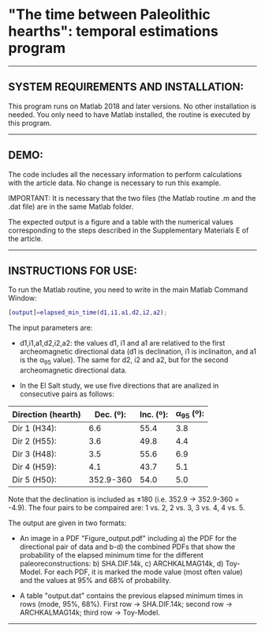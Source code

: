 # "The time between Paleolithic hearths": temporal estimations program

----------------------------------------------------------------------------

## SYSTEM REQUIREMENTS AND INSTALLATION:

This program runs on Matlab 2018 and later versions.
No other installation is needed. You only need to have Matlab installed,
the routine is executed by this program. 

-----------------------------------------------------------------------------

## DEMO:

The code includes all the necessary information to perform calculations 
with the article data. No change is necessary to run this example.

IMPORTANT: It is necessary that the two files (the Matlab routine .m and 
the .dat file) are in the same Matlab folder.

The expected output is a figure and a table with the numerical 
values corresponding to the steps described in the Supplementary 
Materials E of the article.

-------------------------------------------------------------------

## INSTRUCTIONS FOR USE:

To run the Matlab routine, you need to write in the main Matlab Command Window:

```matlab
[output]=elapsed_min_time(d1,i1,a1,d2,i2,a2);
```

The input parameters are:

- d1,i1,a1,d2,i2,a2: the values d1, i1 and a1 are relatived to the first archeomagnetic
directional data (d1 is declination, i1 is inclinaiton, and a1 is the  &#945;<sub>95</sub> value). The same for
d2, i2 and a2, but for the second archeomagnetic directional data.

- In the El Salt study, we use five directions that are analized in consecutive pairs as follows:

|  Direction (hearth)      |Dec. (º):	 |Inc. (º):	| &#945;<sub>95</sub> (º): |
| ----------- |--------- |------|--------|
| Dir 1 (H34): |6.6       |55.4  |3.8 |
|Dir 2 (H55): |3.6        |49.8  |4.4 |        
|Dir 3 (H48): |3.5	 |55.6  |6.9 | 
|Dir 4 (H59): |4.1        |43.7  |5.1 |          
|Dir 5 (H50): |352.9-360  |54.0  |5.0 |

Note that the declination is included as ±180 (i.e. 352.9 -> 352.9-360 = -4.9). The four pairs to be compaired are: 1 vs. 2, 2 vs. 3, 3 vs. 4, 4 vs. 5.

The output are given in two formats:

- An image in a PDF "Figure_output.pdf" including a) the PDF for the directional pair of data and b-d) the combined PDFs that show the probability of the elapsed minimum time for the different paleoreconstructions: b) SHA.DIF.14k, c) ARCHKALMAG14k, d) Toy-Model. For each PDF, it is marked the
mode value (most often value) and the values at 95% and 68% of probability.

- A table "output.dat" contains the previous elapsed minimum times in rows (mode, 95%, 68%). 
First row -> SHA.DIF.14k; second row -> ARCHKALMAG14k; third row -> Toy-Model.

-------------------------------------------------------------------

